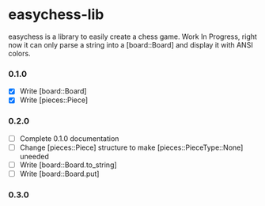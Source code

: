 # easychess-lib

easychess is a library to easily create a chess game.
Work In Progress, right now it can only parse a string into a [board::Board] and display it with ANSI colors.
### 0.1.0
- [x] Write [board::Board]
- [x] Write [pieces::Piece]
### 0.2.0
- [ ] Complete 0.1.0 documentation
- [ ] Change [pieces::Piece] structure to make [pieces::PieceType::None] uneeded
- [ ] Write [board::Board.to_string]
- [ ] Write [board::Board.put]
### 0.3.0
